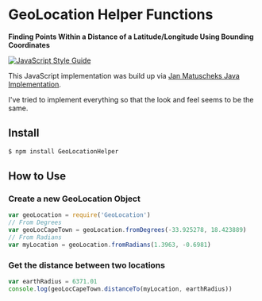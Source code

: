 # GeoLocation Helper Functions 

**Finding Points Within a Distance of a Latitude/Longitude Using Bounding Coordinates**

[![JavaScript Style Guide](https://img.shields.io/badge/code_style-standard-brightgreen.svg)](https://standardjs.com)

This JavaScript implementation was build up via [Jan Matuscheks Java Implementation](http://janmatuschek.de/LatitudeLongitudeBoundingCoordinates).

I've tried to implement everything so that the look and feel seems to be the same.

## Install

```js
$ npm install GeoLocationHelper
```

## How to Use

### Create a new GeoLocation Object

```js
var geoLocation = require('GeoLocation')
// From Degrees
var geoLocCapeTown = geoLocation.fromDegrees(-33.925278, 18.423889)
// From Radians
var myLocation = geoLocation.fromRadians(1.3963, -0.6981)
```

### Get the distance between two locations

```js
var earthRadius = 6371.01
console.log(geoLocCapeTown.distanceTo(myLocation, earthRadius))
```
